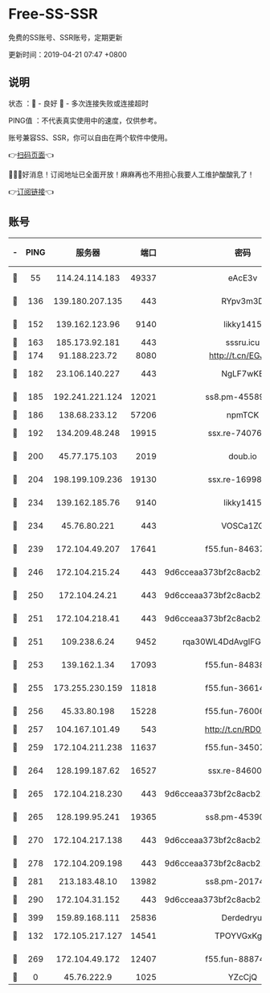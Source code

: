 # Free-SS-SSR

免费的SS账号、SSR账号，定期更新

更新时间：2019-04-21 07:47 +0800

## 说明

状态     ：🙂 - 良好 🙁 - 多次连接失败或连接超时

PING值   ：不代表真实使用中的速度，仅供参考。

账号兼容SS、SSR，你可以自由在两个软件中使用。

👉[扫码页面](https://liesauer.github.io/Free-SS-SSR/)👈

🎉🎉🎉好消息！订阅地址已全面开放！麻麻再也不用担心我要人工维护酸酸乳了！

👉[订阅链接](https://www.liesauer.net/yogurt/subscribe?ACCESS_TOKEN=DAYxR3mMaZAsaqUb)👈

## 账号

|-|PING|服务器|端口|密码|加密方式|区域|
|:----:|:----:|:-----:|-----:|:----:|:----:|:----:|
|🙂|55|114.24.114.183|49337|eAcE3v|chacha20-ietf|TW|
|🙂|136|139.180.207.135|443|RYpv3m3D|aes-256-cfb|JP|
|🙂|152|139.162.123.96|9140|likky1415|aes-256-cfb|JP|
|🙂|163|185.173.92.181|443|sssru.icu|rc4-md5|RU|
|🙂|174|91.188.223.72|8080|http://t.cn/EGJIyrl|rc4-md5|RU|
|🙂|182|23.106.140.227|443|NgLF7wKB|aes-256-cfb|US|
|🙂|185|192.241.221.124|12021|ss8.pm-45589166|aes-256-cfb|US|
|🙂|186|138.68.233.12|57206|npmTCK|rc4-md5|US|
|🙂|192|134.209.48.248|19915|ssx.re-74076928|aes-256-cfb|US|
|🙂|200|45.77.175.103|2019|doub.io|aes-128-ctr|SG|
|🙂|204|198.199.109.236|19130|ssx.re-16998914|aes-256-cfb|US|
|🙂|234|139.162.185.76|9140|likky1415|aes-256-cfb|DE|
|🙂|234|45.76.80.221|443|VOSCa1ZG|aes-256-cfb|DE|
|🙂|239|172.104.49.207|17641|f55.fun-84637205|aes-256-cfb|SG|
|🙂|246|172.104.215.24|443|9d6cceaa373bf2c8acb22e60b6a58be6|aes-256-cfb|US|
|🙂|250|172.104.24.21|443|9d6cceaa373bf2c8acb22e60b6a58be6|aes-256-cfb|US|
|🙂|251|172.104.218.41|443|9d6cceaa373bf2c8acb22e60b6a58be6|aes-256-cfb|US|
|🙂|251|109.238.6.24|9452|rqa30WL4DdAvgIFG6Fs3znzTa|aes-256-cfb|FR|
|🙂|253|139.162.1.34|17093|f55.fun-84838743|aes-256-cfb|SG|
|🙂|255|173.255.230.159|11818|f55.fun-36614091|aes-256-cfb|US|
|🙂|256|45.33.80.198|15228|f55.fun-76006716|aes-256-cfb|US|
|🙂|257|104.167.101.49|543|http://t.cn/RD0D7sx|rc4-md5|CA|
|🙂|259|172.104.211.238|11637|f55.fun-34507560|aes-256-cfb|US|
|🙂|264|128.199.187.62|16527|ssx.re-84600729|aes-256-cfb|SG|
|🙂|265|172.104.218.230|443|9d6cceaa373bf2c8acb22e60b6a58be6|aes-256-cfb|US|
|🙂|265|128.199.95.241|19365|ss8.pm-45390350|aes-256-cfb|SG|
|🙂|270|172.104.217.138|443|9d6cceaa373bf2c8acb22e60b6a58be6|aes-256-cfb|US|
|🙂|278|172.104.209.198|443|9d6cceaa373bf2c8acb22e60b6a58be6|aes-256-cfb|US|
|🙂|281|213.183.48.10|13982|ss8.pm-20174684|rc4-md5|RU|
|🙂|290|172.104.31.152|443|9d6cceaa373bf2c8acb22e60b6a58be6|aes-256-cfb|US|
|🙂|399|159.89.168.111|25836|Derdedryuj|chacha20|IN|
|🙂|132|172.105.217.127|14541|TPOYVGxKglpi|aes-256-cfb|JP|
|🙂|269|172.104.49.172|12407|f55.fun-88874010|aes-256-cfb|SG|
|🙁|0|45.76.222.9|1025|YZcCjQ|rc4-md5|JP|
